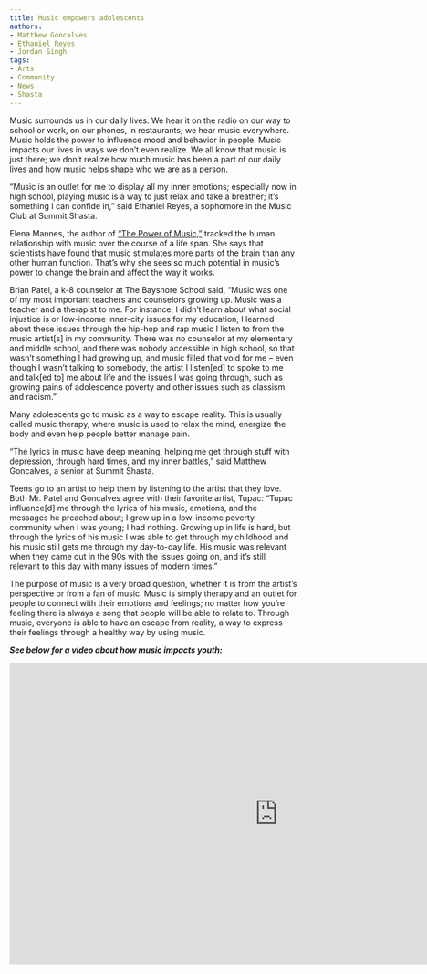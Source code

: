 ```yaml
---
title: Music empowers adolescents
authors:
- Matthew Goncalves
- Ethaniel Reyes
- Jordan Singh
tags:
- Arts
- Community
- News
- Shasta
---
```

Music surrounds us in our daily lives. We hear it on the radio on our way to school or work, on our phones, in restaurants; we hear music everywhere. Music holds the power to influence mood and behavior in people. Music impacts our lives in ways we don’t even realize. We all know that music is just there; we don’t realize how much music has been a part of our daily lives and how music helps shape who we are as a person.

“Music is an outlet for me to display all my inner emotions; especially now in high school, playing music is a way to just relax and take a breather; it’s something I can confide in,” said Ethaniel Reyes, a sophomore in the Music Club at Summit Shasta.

Elena Mannes, the author of [“The Power of Music,”](http://mannesproductions.com/2011/05/book-the-power-of-music-pioneering-discoveries-in-the-new-science-of-song-by-elena-mannes/) tracked the human relationship with music over the course of a life span. She says that scientists have found that music stimulates more parts of the brain than any other human function. That’s why she sees so much potential in music’s power to change the brain and affect the way it works.

Brian Patel, a k-8 counselor at The Bayshore School said,  “Music was one of my most important teachers and counselors growing up. Music was a teacher and a therapist to me. For instance, I didn’t learn about what social injustice is or low-income inner-city issues for my education, I learned about these issues through the hip-hop and rap music I listen to from the music artist[s] in my community. There was no counselor at my elementary and middle school, and there was nobody accessible in high school, so that wasn’t something I had growing up, and music filled that void for me – even though I wasn’t talking to somebody, the artist I listen[ed] to spoke to me and talk[ed to] me about life and the issues I was going through, such as growing pains of adolescence poverty and other issues such as classism and racism.”

Many adolescents go to music as a way to escape reality. This is usually called music therapy, where music is used to relax the mind, energize the body and even help people better manage pain.

“The lyrics in music have deep meaning, helping me get through stuff with depression, through hard times, and my inner battles,” said Matthew Goncalves, a senior at Summit Shasta.

Teens go to an artist to help them by listening to the artist that they love. Both Mr. Patel and Goncalves agree with their favorite artist, Tupac: “Tupac influence[d] me through the lyrics of his music, emotions, and the messages he preached about; I grew up in a low-income poverty community when I was young; I had nothing. Growing up in life is hard, but through the lyrics of his music I was able to get through my childhood and his music still gets me through my day-to-day life. His music was relevant when they came out in the 90s with the issues going on, and it’s still relevant to this day with many issues of modern times.”

The purpose of music is a very broad question, whether it is from the artist’s perspective or from a fan of music. Music is simply therapy and an outlet for people to connect with their emotions and feelings; no matter how you’re feeling there is always a song that people will be able to relate to. Through music, everyone is able to have an escape from reality, a way to express their feelings through a healthy way by using music.

***See below for a video about how music impacts youth:***
<iframe width="940" height="529" src="https://www.youtube.com/embed/vk2ISbUAD_s" frameborder="0" allow="accelerometer; autoplay; encrypted-media; gyroscope; picture-in-picture" allowfullscreen></iframe>